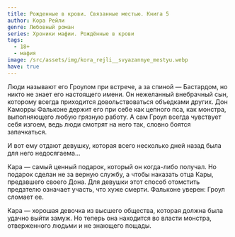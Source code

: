 ```yaml
---
title: Рожденные в крови. Связанные местью. Книга 5
author: Кора Рейли
genre: Любовный роман
series: Хроники мафии. Рождённые в крови
tags:
  - 18+
  - мафия
image: /src/assets/img/kora_rejli__svyazannye_mestyu.webp
have: true
---
```

Люди называют его Гроулом при встрече, а за спиной — Бастардом, но никто не знает его настоящего имени. Он нежеланный внебрачный сын, которому всегда приходится довольствоваться объедками других. Дон Каморры Фальконе держит его при себе как цепного пса, как монстра, выполняющего любую грязную работу. А сам Гроул всегда чувствует себя изгоем, ведь люди смотрят на него так, словно боятся запачкаться.

И вот ему отдают девушку, которая всего несколько дней назад была для него недосягаема…

Кара — самый ценный подарок, который он когда-либо получал. Но подарок сделан не за верную службу, а чтобы наказать отца Кары, предавшего своего Дона. Для девушки этот способ отомстить предателю означает участь, что хуже смерти. Фальконе уверен: Гроул сломает ее.

Кара — хорошая девочка из высшего общества, которая должна была удачно выйти замуж. Но теперь она находится во власти монстра, отверженного людьми и не знающего пощады.
